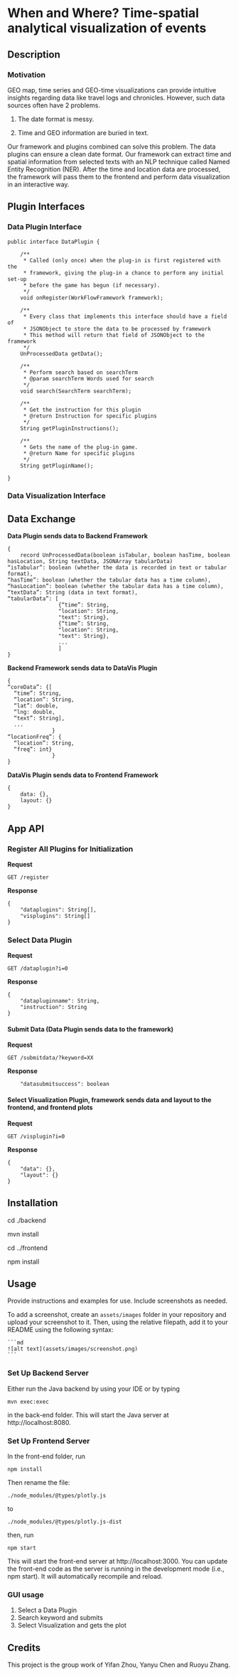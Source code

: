 
# When and Where? Time-spatial analytical visualization of events

## Description
### Motivation

GEO map, time series and GEO-time visualizations can provide intuitive insights regarding data like travel logs and chronicles. However, such data sources often have 2 problems. 

1. The date format is messy.

2. Time and GEO information are buried in text.

Our framework and plugins combined can solve this problem. The data plugins can ensure a clean date format. Our framework can extract time and spatial information from selected texts with an NLP technique called Named Entity Recognition (NER). After the time and location data are processed, the framework will pass them to the frontend and perform data visualization in an interactive way. 

	
## Plugin Interfaces
### Data Plugin Interface
```
public interface DataPlugin {

    /**
     * Called (only once) when the plug-in is first registered with the
     * framework, giving the plug-in a chance to perform any initial set-up
     * before the game has begun (if necessary).
     */
    void onRegister(WorkFlowFramework framework);
    
    /**
     * Every class that implements this interface should have a field of 
     * JSONObject to store the data to be processed by framework
     * This method will return that field of JSONObject to the framework
     */
    UnProcessedData getData();

    /**
     * Perform search based on searchTerm
     * @param searchTerm Words used for search
     */
    void search(SearchTerm searchTerm);

    /**
     * Get the instruction for this plugin
     * @return Instruction for specific plugins
     */
    String getPluginInstructions();

    /**
     * Gets the name of the plug-in game.
     * @return Name for specific plugins
     */
    String getPluginName();
 
}
```
### Data Visualization Interface	

	
## Data Exchange
**Data Plugin sends data to Backend Framework**
```
{
	record UnProcessedData(boolean isTabular, boolean hasTime, boolean hasLocation, String textData, JSONArray tabularData)
“isTabular”: boolean (whether the data is recorded in text or tabular format),
“hasTime”: boolean (whether the tabular data has a time column), 
“hasLocation”: boolean (whether the tabular data has a time column),
“textData”: String (data in text format),
“tabularData”: [
				{“time”: String, 
				"location": String, 
				"text": String},
				{“time”: String, 
				"location": String, 
				"text": String},
				...
				]
}
```

**Backend Framework sends data to DataVis Plugin**
```
{
“coreData”: {[
  “time”: String,
  “location”: String, 
  “lat”: double,
  “lng: double,
  “text”: String],
  ...
              }
“locationFreq”: {
  “location”: String,
  “freq”: int}
              }
}
```

**DataVis Plugin sends data to Frontend Framework**
```
{
	data: {},
	layout: {}
}
```

## App API

### Register All Plugins for Initialization

**Request**

```
GET /register
```

**Response**
```
{
	"dataplugins": String[],
	"visplugins": String[]
}
```

### Select Data Plugin

**Request**

```
GET /dataplugin?i=0
```

**Response**
```
{
	"datapluginname": String,
	"instruction": String
}
```


#### Submit Data (Data Plugin sends data to the framework)
**Request**
```
GET /submitdata/?keyword=XX
```
**Response**
```
	"datasubmitsuccess": boolean
```

#### Select Visualization Plugin, framework sends data and layout to the frontend, and frontend plots
**Request**
```
GET /visplugin?i=0
```
**Response**
```
{
	"data": {},
	"layout": {}
}
```


## Installation

cd ./backend

mvn install

cd ../frontend

npm install

## Usage

Provide instructions and examples for use. Include screenshots as needed.

To add a screenshot, create an `assets/images` folder in your repository and upload your screenshot to it. Then, using the relative filepath, add it to your README using the following syntax:

    ```md
    ![alt text](assets/images/screenshot.png)
    ```
### Set Up Backend Server 
Either run the Java backend by using your IDE or by typing 

```
mvn exec:exec
```
in the back-end folder. This will start the Java server at http://localhost:8080.

### Set Up Frontend Server
In the front-end folder, run

```
npm install
```
Then rename the file:
```
./node_modules/@types/plotly.js
```

to
```
./node_modules/@types/plotly.js-dist
```

then, run

```
npm start
```

This will start the front-end server at http://localhost:3000. You can update the front-end code as the server is running in the development mode (i.e., npm start). It will automatically recompile and reload.

### GUI usage
1. Select a Data Plugin
2. Search keyword and submits
3. Select Visualization and gets the plot

## Credits

This project is the group work of Yifan Zhou, Yanyu Chen and Ruoyu Zhang. 






